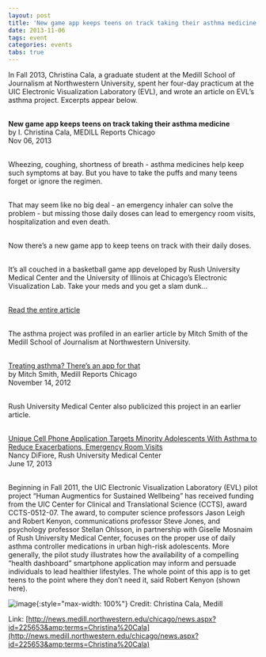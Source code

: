 ```yaml
---
layout: post
title: 'New game app keeps teens on track taking their asthma medicine'
date: 2013-11-06
tags: event
categories: events
tabs: true
---
```


In Fall 2013, Christina Cala, a graduate student at the Medill School of Journalism at Northwestern University, spent her four-day practicum at the UIC Electronic Visualization Laboratory (EVL), and wrote an article on EVL&rsquo;s asthma project. Excerpts appear below.<br><br>

<strong>New game app keeps teens on track taking their asthma medicine</strong><br>
by I. Christina Cala, MEDILL Reports Chicago<br>
Nov 06, 2013<br><br>

Wheezing, coughing, shortness of breath - asthma medicines help keep such symptoms at bay. But you have to take the puffs and many teens forget or ignore the regimen.<br><br>

That may seem like no big deal - an emergency inhaler can solve the problem - but missing those daily doses can lead to emergency room visits, hospitalization and even death.<br><br>

Now there&rsquo;s a new game app to keep teens on track with their daily doses.<br><br>

It&rsquo;s all couched in a basketball game app developed by Rush University Medical Center and the University of Illinois at Chicago&rsquo;s Electronic Visualization Lab. Take your meds and you get a slam dunk&hellip;<br><br>

<a href="http://news.medill.northwestern.edu/chicago/news.aspx?id=225653&amp;terms=Christina%20Cala">Read the entire article</a><br><br>

The asthma project was profiled in an earlier article by Mitch Smith of the Medill School of Journalism at Northwestern University.<br><br>

<a href="http://news.medill.northwestern.edu/chicago/news.aspx?id=210778">Treating asthma? There&rsquo;s an app for that</a><br>
by Mitch Smith, Medill Reports Chicago<br>
November 14, 2012<br><br>

Rush University Medical Center also publicized this project in an earlier article.<br><br>

<a href="http://www.rush.edu/webapps/MEDREL/servlet/NewsRelease?id=1694">Unique Cell Phone Application Targets Minority Adolescents With Asthma to Reduce Exacerbations, Emergency Room Visits</a><br>
Nancy DiFiore, Rush University Medical Center<br>
June 17, 2013<br><br>

Beginning in Fall 2011, the UIC Electronic Visualization Laboratory (EVL) pilot project &ldquo;Human Augmentics for Sustained Wellbeing&rdquo; has received funding from the UIC Center for Clinical and Translational Science (CCTS), award CCTS-0512-07. The award, to computer science professors Jason Leigh and Robert Kenyon, communications professor Steve Jones, and psychology professor Stellan Ohlsson, in partnership with Giselle Mosnaim of Rush University Medical Center, focuses on the proper use of daily asthma controller medications in urban high-risk adolescents. More generally, the pilot study illustrates how the availability of a compelling &ldquo;health dashboard&rdquo; smartphone application may inform and persuade individuals to lead healthier lifestyles.
The whole point of this app is to get teens to the point where they don&rsquo;t need it, said Robert Kenyon (shown here).

![image](https://www.evl.uic.edu/output/originals/asthmadoser.png-srcw.jpg){:style="max-width: 100%"}
Credit: Christina Cala, Medill


Link: [http://news.medill.northwestern.edu/chicago/news.aspx?id=225653&amp;terms=Christina%20Cala](http://news.medill.northwestern.edu/chicago/news.aspx?id=225653&amp;terms=Christina%20Cala)
